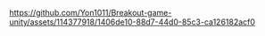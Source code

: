 

https://github.com/Yon1011/Breakout-game-unity/assets/114377918/1406de10-88d7-44d0-85c3-ca126182acf0

